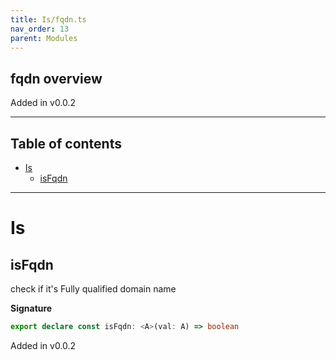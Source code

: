 ```yaml
---
title: Is/fqdn.ts
nav_order: 13
parent: Modules
---
```


## fqdn overview

Added in v0.0.2

---

<h2 class="text-delta">Table of contents</h2>

- [Is](#is)
  - [isFqdn](#isfqdn)

---

# Is

## isFqdn

check if it's Fully qualified domain name

**Signature**

```ts
export declare const isFqdn: <A>(val: A) => boolean
```

Added in v0.0.2
